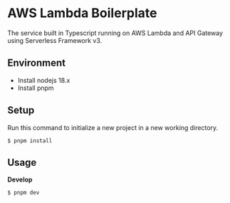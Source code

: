 # AWS Lambda Boilerplate

The service built in Typescript running on AWS Lambda and API Gateway using Serverless Framework v3.

## Environment

- Install nodejs 18.x
- Install pnpm

## Setup

Run this command to initialize a new project in a new working directory.

```
$ pnpm install
```

## Usage

**Develop**

```
$ pnpm dev
```
